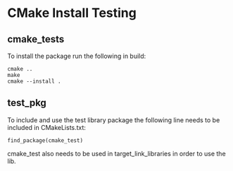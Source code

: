 # CMake Install Testing
## cmake_tests
To install the package run the following in build:
```
cmake ..
make
cmake --install .
```

## test_pkg
To include and use the test library package the following line needs to be included in CMakeLists.txt:
```
find_package(cmake_test)
```

cmake_test also needs to be used in target_link_libraries in order to use the lib.
